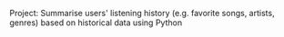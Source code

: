 Project: Summarise users' listening history (e.g. favorite songs, artists, genres) based on historical data using Python